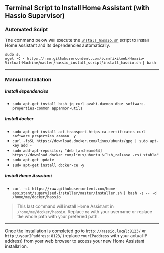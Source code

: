## Terminal Script to Install Home Assistant (with Hassio Supervisor)


### Automated Script

The command below will execute the [`install_hassio.sh`](https://github.com/icanfixitweb/Hassio-Virtual-Machine/blob/master/hassio_install_script/install_hassio.sh) script to install Home Assistant and its dependencies automatically.

```
sudo su
wget -O - https://raw.githubusercontent.com/icanfixitweb/Hassio-Virtual-Machine/master/hassio_install_script/install_hassio.sh | bash
```
***

### Manual Installation

##### Install dependencies
* `sudo apt-get install bash jq curl avahi-daemon dbus software-properties-common apparmor-utils`
 
##### Install docker
* `sudo apt-get install apt-transport-https ca-certificates curl software-properties-common -y`
* `curl -fsSL https://download.docker.com/linux/ubuntu/gpg | sudo apt-key add -`
* `sudo add-apt-repository "deb [arch=amd64] https://download.docker.com/linux/ubuntu $(lsb_release -cs) stable"`
* `sudo apt-get update`
* `sudo apt-get install docker-ce -y`

##### Install Home Assistant
* `curl -sL https://raw.githubusercontent.com/home-assistant/supervised-installer/master/installer.sh | bash -s -- -d /home/me/docker/hassio`

> This last command will install Home Assistant in `/home/me/docker/hassio`. Replace `me` with your username or replace the whole path with your preferred path. 

***

Once the installation is completed go to `http://hassio.local:8123/` or `http://yourIPaddress:8123/` (replace `yourIPaddress` with your actual IP address) from your web browser to access your new Home Assistant installation.
